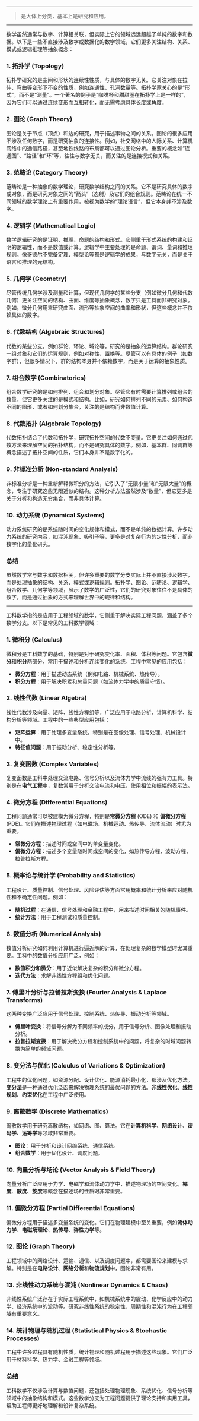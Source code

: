 
---

> 是大体上分类，基本上是研究和应用。

---

数学虽然通常与数字、计算相关联，但实际上它的领域远远超越了单纯的数字和数据。以下是一些不直接涉及数字或数据化的数学领域，它们更多关注结构、关系、模式或逻辑推理等抽象概念：

### 1. **拓扑学 (Topology)**
   拓扑学研究的是空间和形状的连续性性质，与具体的数字无关。它关注对象在拉伸、弯曲等变形下不变的性质，例如连通性、孔洞数量等。拓扑学家关心的是“形式”，而不是“测量”。一个著名的例子是“咖啡杯和甜甜圈在拓扑学上是一样的”，因为它们可以通过连续变形而互相转化，而无需考虑具体长度或角度。

### 2. **图论 (Graph Theory)**
   图论是关于节点（顶点）和边的研究，用于描述事物之间的关系。图论的很多应用不涉及任何数字，而是研究抽象的连接性。例如，社交网络中的人际关系、计算机网络中的通信路径，甚至地铁线路的布局都可以通过图论分析。重要的概念如“连通图”、“路径”和“环”等，往往与数字无关，而关注的是连接模式和关系。

### 3. **范畴论 (Category Theory)**
   范畴论是一种抽象的数学理论，研究数学结构之间的关系。它不是研究具体的数字或对象，而是研究对象之间的“箭头”（态射）及它们的组合规则。范畴论在统一不同领域的数学理论上有重要作用，被视为数学的“理论语言”，但它本身并不涉及数字。

### 4. **逻辑学 (Mathematical Logic)**
   数学逻辑研究的是证明、推理、命题的结构和形式。它侧重于形式系统的构建和证明的逻辑性，而不是数值或计算。逻辑学中主要处理的是命题、谓词、量词和推理规则。像哥德尔不完备定理、模型论等都是逻辑学的成果，与数字无关，而是关于语言和推理的元结构。

### 5. **几何学 (Geometry)**
   尽管传统几何学涉及测量和计算，但现代几何学的某些分支（例如微分几何和代数几何）更关注空间的结构、曲面、维度等抽象概念，数字只是工具而非研究对象。例如，微分几何用来研究曲面、流形等抽象空间的曲率和形状，但这些概念并不依赖具体的数字。

### 6. **代数结构 (Algebraic Structures)**
   代数的某些分支，例如群论、环论、域论等，研究的是抽象的运算结构。群论研究一组对象和它们的运算规则，例如对称性、置换等。尽管可以有具体的例子（如数字群），但很多情况下，群的结构本身并不依赖数字，而是关于运算的抽象性质。

### 7. **组合数学 (Combinatorics)**
   组合数学研究的是如何排列、组合和划分对象。尽管它有时需要计算排列或组合的数量，但它更多关注的是模式和结构。比如，研究如何排列不同的元素、如何构造不同的图形、或者如何划分集合，关注的是结构而非数值计算。

### 8. **代数拓扑 (Algebraic Topology)**
   代数拓扑结合了代数和拓扑学，研究拓扑空间的代数不变量。它更关注如何通过代数方法来理解空间的拓扑结构，而不是研究具体的数字。例如，基本群、同调群等概念描述了拓扑空间的性质，它们本身并不是数字化的。

### 9. **非标准分析 (Non-standard Analysis)**
   非标准分析是一种重新解释微积分的方法，它引入了“无限小量”和“无限大量”的概念，专注于研究这些无限近似的结构。这种分析方法虽然涉及“数量”，但它更多是关于分析和构造无穷集合，而非具体计算。

### 10. **动力系统 (Dynamical Systems)**
   动力系统研究的是系统随时间的变化规律和模式，而不是单纯的数据计算。许多动力系统的研究内容，如混沌现象、吸引子等，更多是对复杂行为的定性分析，而非数字化的量化研究。

### 总结
虽然数学常与数字和数据相关，但许多重要的数学分支实际上并不直接涉及数字，而是处理抽象的结构、关系、模式或逻辑规则。拓扑学、图论、范畴论、逻辑学、组合数学、几何学等领域，展示了数学的广泛性，它们的研究对象往往不是具体的数字，而是通过抽象的方式来理解世界中的规律和结构。

---

工科数学指的是应用于工程领域的数学，它侧重于解决实际工程问题，涵盖了多个数学分支。以下是常见的工科数学领域：

### 1. **微积分 (Calculus)**
   微积分是工科数学的基础，特别是对于研究变化率、面积、体积等问题。它包含**微分**和**积分**两部分，常用于描述和分析连续变化的系统。工程中常见的应用包括：
   - **微分方程**：用于描述动态系统（例如电路、机械系统、热传导）。
   - **积分方程**：用于解决积累和总量问题（如流体力学中的质量守恒）。

### 2. **线性代数 (Linear Algebra)**
   线性代数涉及向量、矩阵、线性方程组等，广泛应用于电路分析、计算机科学、结构分析等领域。工程中的一些典型应用包括：
   - **矩阵运算**：用于处理多变量系统，特别是在图像处理、信号处理、机械设计中。
   - **特征值问题**：用于振动分析、稳定性分析等。

### 3. **复变函数 (Complex Variables)**
   复变函数是工科中处理交流电路、信号分析以及流体力学中流线的强有力工具。特别是在**电气工程**中，复数常用于分析交流电流和电压，使用相位和振幅的表示法。

### 4. **微分方程 (Differential Equations)**
   工程问题通常可以被建模为微分方程，特别是**常微分方程** (ODE) 和 **偏微分方程** (PDE)。它们在描述物理过程（如电磁场、机械运动、热传导、流体流动）时尤为重要。
   - **常微分方程**：描述时间或空间中的单变量变化。
   - **偏微分方程**：描述多个变量随时间或空间的变化，如热传导方程、波动方程、拉普拉斯方程。

### 5. **概率论与统计学 (Probability and Statistics)**
   工程设计、质量控制、信号处理、风险评估等方面常用概率和统计分析来应对随机性和不确定性问题。例如：
   - **随机过程**：在通信、信号处理和金融工程中，用来描述时间相关的随机事件。
   - **统计方法**：用于工程测试和质量控制。

### 6. **数值分析 (Numerical Analysis)**
   数值分析研究如何利用计算机进行逼近解的计算，在处理复杂的数学模型时尤其重要。工科中的数值分析应用广泛，例如：
   - **数值积分和微分**：用于近似解决复杂的积分和微分方程。
   - **迭代方法**：求解非线性方程组和优化问题。

### 7. **傅里叶分析与拉普拉斯变换 (Fourier Analysis & Laplace Transforms)**
   这两种变换广泛应用于信号处理、控制系统、热传导、振动分析等领域。
   - **傅里叶变换**：将信号分解为不同频率的成分，用于信号分析、图像处理和振动分析。
   - **拉普拉斯变换**：用于解决微分方程和控制系统中的问题，将复杂的时域问题转换为简单的频域问题。

### 8. **变分法与优化 (Calculus of Variations & Optimization)**
   工程中的优化问题，如资源分配、设计优化、能源消耗最小化，都涉及优化方法。**变分法**是一种通过优化泛函来解决物理系统的最优问题的方法。**非线性优化**、**线性规划**、**约束优化**在工程中广泛使用。

### 9. **离散数学 (Discrete Mathematics)**
   离散数学用于研究离散结构，如网络、图、算法。它在**计算机科学**、**网络设计**、**密码学**、**运筹学**等领域非常重要。
   - **图论**：用于分析和设计网络系统、通信系统。
   - **组合数学**：用于优化设计、调度问题。

### 10. **向量分析与场论 (Vector Analysis & Field Theory)**
   向量分析广泛应用于力学、电磁学和流体动力学中，描述物理场的空间变化。**梯度**、**散度**、**旋度**等概念在描述场的性质时非常重要。

### 11. **偏微分方程 (Partial Differential Equations)**
   偏微分方程用于描述多变量系统的变化。它们在物理建模中至关重要，例如**流体动力学**、**电磁场理论**、**热传导**、**弹性力学**等。

### 12. **图论 (Graph Theory)**
   工程领域中的网络设计、运输、通信、以及调度问题中，都需要图论来建模与求解。特别是在**电路设计**、**网络分析**和**物流规划**中，图论非常有用。

### 13. **非线性动力系统与混沌 (Nonlinear Dynamics & Chaos)**
   非线性系统广泛存在于实际工程系统中，如机械系统中的震动、化学反应中的动力学、经济系统中的波动等。研究非线性系统的稳定性、周期性和混沌行为在工程领域有重要意义。

### 14. **统计物理与随机过程 (Statistical Physics & Stochastic Processes)**
   工程中许多过程具有随机性质，统计物理和随机过程用于描述这些现象。它们广泛用于材料科学、热力学、金融工程等领域。

### 总结
工科数学不仅涉及计算与数值问题，还包括处理物理现象、系统优化、信号分析等领域中的抽象结构和模式。这些数学分支为工程问题提供了理论支持和实用工具，帮助工程师更好地理解和设计复杂系统。

---




